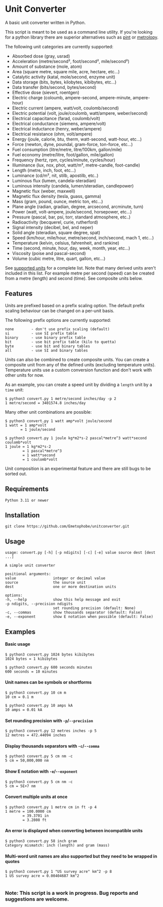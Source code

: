 # Unit Converter

A basic unit converter written in Python.

This script is meant to be used as a command line utility. If you're looking for a
python library there are superior alternatives such as [pint][1] or [metrolopy][2].

The following unit categories are currently supported:

* Absorbed dose (gray, usrad)
* Acceleration (metre/second², foot/second², mile/second²)
* Amount of substance (mole, atom)
* Area (square metre, square mile, acre, hectare, etc...)
* Catalytic activity (katal, mole/second, enzyme unit)
* Data storage (bits, bytes, kilobytes, kibibytes, etc...)
* Data transfer (bits/second, bytes/second)
* Effective dose (sievert, roentgen)
* Electric charge (coloumb, ampere-second, ampere-minute, ampere-hour)
* Electric current (ampere, watt/volt, coulomb/second)
* Electric potential (volt, joule/coulomb, watt/ampere, weber/second)
* Electrical capacitance (farad, coulomb/volt)
* Electrical conductance (siemens, ampere/volt)
* Electrical inductance (henry, weber/ampere)
* Electrical resistance (ohm, volt/ampere)
* Energy (joule, calorie, btu, therm, watt-second, watt-hour, etc...)
* Force (newton, dyne, poundal, gram-force, ton-force, etc...)
* Fuel consumption (litre/metre, litre/100km, gallon/mile)
* Fuel economy (metre/litre, foot/gallon, mile/gallon)
* Frequency (hertz, rpm, cycles/minute, cycles/hour)
* Illuminance (lux, nox, phot, watt/m², metre-candle, foot-candle)
* Length (metre, inch, foot, etc...)
* Luminance (cd/m², nit, stilb, apostilb, etc..)
* Luminous flux (lumen, candela-steradian)
* Luminous intensity (candela, lumen/steradian, candlepower)
* Magnetic flux (weber, maxwell)
* Magnetic flux density (tesla, guass, gamma)
* Mass (gram, pound, ounce, metric ton, etc...)
* Plane angle (radian, gradian, degree, arcsecond, arcminute, turn)
* Power (watt, volt-ampere, joule/second, horsepower, etc...)
* Pressure (pascal, bar, psi, torr, standard atmosphere, etc..)
* Radioactivity (becquerel, curie, rutherford)
* Signal intensity (decibel, bel, and neper)
* Solid angle (steradian, square degree, spat)
* Speed (km/hour, mile/hour, metre/second, inch/second, mach 1, etc...)
* Temperature (kelvin, celsius, fahrenheit, and rankine)
* Time (second, minute, hour, day, week, month, year, etc...)
* Viscosity (poise and pascal-second)
* Volume (cubic metre, litre, quart, gallon, etc...)

See [supported units](docs/supported_units.txt) for a complete list. Note that many
derived units aren't included in this list. For example metre per second (speed)
can be created from a metre (length) and second (time). See composite units below.

## Features

Units are prefixed based on a prefix scaling option. The default prefix
scaling behaviour can be changed on a per-unit basis.

The following prefix options are currently supported:

    none        - don't use prefix scaling (default)
    si          - use SI prefix table
    binary      - use binary prefix table
    bit         - use bit prefix table (kilo to quetta)
    byte        - use bit and binary tables
    all         - use SI and binary tables


Units can also be combined to create composite units. You can create a composite unit
from any of the defined units (excluding temperature units). Temperature units use
a custom conversion function and don't work with other units for now.

As an example, you can create a speed unit by dividing a `length` unit by a `time` unit:

    $ python3 convert.py 1 metre/second inches/day -p 2
    1 metre/second = 3401574.8 inches/day

Many other unit combinations are possible:

    $ python3 convert.py 1 watt amp*volt joule/second
    1 watt = 1 amp*volt
           = 1 joule/second

    $ python3 convert.py 1 joule kg*m2*s-2 pascal*metre^3 watt*second coulomb*volt
    1 joule = 1 kg*m2*s-2
            = 1 pascal*metre^3
            = 1 watt*second
            = 1 coulomb*volt

Unit composition is an experimental feature and there are still bugs to be sorted out.


## Requirements

    Python 3.11 or newer

## Installation

    git clone https://github.com/Emetophobe/unitconverter.git

## Usage

    usage: convert.py [-h] [-p ndigits] [-c] [-e] value source dest [dest ...]

    A simple unit converter

    positional arguments:
    value                 integer or decimal value
    source                the source unit
    dest                  one or more destination units

    options:
    -h, --help            show this help message and exit
    -p ndigits, --precision ndigits
                          set rounding precision (default: None)
    -c, --commas          show thousands separator (default: False)
    -e, --exponent        show E notation when possible (default: False)


## Examples

#### Basic usage

    $ python3 convert.py 1024 bytes kibibytes
    1024 bytes = 1 kibibytes

    $ python3 convert.py 600 seconds minutes
    600 seconds = 10 minutes

#### Unit names can be symbols or shortforms

    $ python3 convert.py 10 cm m
    10 cm = 0.1 m

    $ python3 convert.py 10 amps kA
    10 amps = 0.01 kA

#### Set rounding precision with `-p`/`--precision`

    $ python3 convert.py 12 metres inches -p 5
    12 metres = 472.44094 inches

#### Display thousands separators with `-c`/`--comma`

    $ python3 convert.py 5 cm nm -c
    5 cm = 50,000,000 nm

#### Show E notation with `-e`/`--exponent`

    $ python3 convert.py 5 cm nm -c
    5 cm = 5E+7 nm

#### Convert multiple units at once

    $ python3 convert.py 1 metre cm in ft -p 4
    1 metre = 100.0000 cm
            = 39.3701 in
            = 3.2808 ft

#### An error is displayed when converting between incompatible units

    $ python3 convert.py 58 inch gram
    Category mismatch: inch (length) and gram (mass)

#### Multi-word unit names are also supported but they need to be wrapped in quotes

    $ python3 convert.py 1 "US survey acre" km^2 -p 8
    1 US survey acre = 0.00404687 km^2

#
### Note: This script is a work in progress. Bug reports and suggestions are welcome.


[1]: https://github.com/hgrecco/pint/
[2]: https://github.com/nrc-cnrc/MetroloPy/
